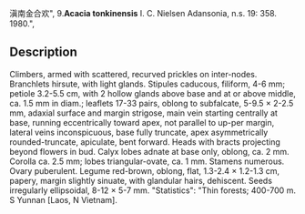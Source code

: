 滇南金合欢",
9.**Acacia tonkinensis** I. C. Nielsen Adansonia, n.s. 19: 358. 1980.",

## Description
Climbers, armed with scattered, recurved prickles on inter-nodes. Branchlets hirsute, with light glands. Stipules caducous, filiform, 4-6 mm; petiole 3.2-5.5 cm, with 2 hollow glands above base and at or above middle, ca. 1.5 mm in diam.; leaflets 17-33 pairs, oblong to subfalcate, 5-9.5 × 2-2.5 mm, adaxial surface and margin strigose, main vein starting centrally at base, running eccentrically toward apex, not parallel to up-per margin, lateral veins inconspicuous, base fully truncate, apex asymmetrically rounded-truncate, apiculate, bent forward. Heads with bracts projecting beyond flowers in bud. Calyx lobes adnate at base only, oblong, ca. 2 mm. Corolla ca. 2.5 mm; lobes triangular-ovate, ca. 1 mm. Stamens numerous. Ovary puberulent. Legume red-brown, oblong, flat, 1.3-2.4 × 1.2-1.3 cm, papery, margin slightly sinuate, with glandular hairs, dehiscent. Seeds irregularly ellipsoidal, 8-12 × 5-7 mm.
  "Statistics": "Thin forests; 400-700 m. S Yunnan [Laos, N Vietnam].
